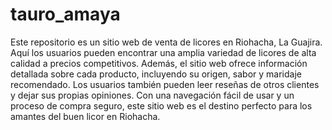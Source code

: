 # tauro_amaya
Este repositorio es un sitio web de venta de licores en Riohacha, La Guajira. Aquí los usuarios pueden encontrar una amplia variedad de licores de alta calidad a precios competitivos. Además, el sitio web ofrece información detallada sobre cada producto, incluyendo su origen, sabor y maridaje recomendado. Los usuarios también pueden leer reseñas de otros clientes y dejar sus propias opiniones. Con una navegación fácil de usar y un proceso de compra seguro, este sitio web es el destino perfecto para los amantes del buen licor en Riohacha.
